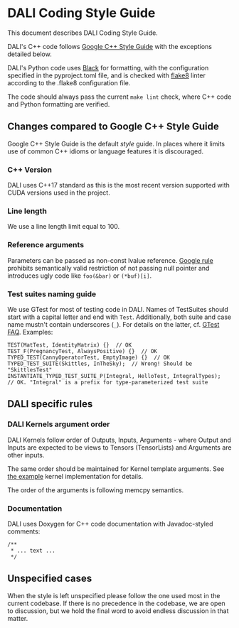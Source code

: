 # DALI Coding Style Guide

This document describes DALI Coding Style Guide.

DALI's C++ code follows [Google C++ Style Guide](https://google.github.io/styleguide/cppguide.html)
with the exceptions detailed below.

DALI's Python code uses [Black](https://github.com/psf/black) for formatting, with the configuration
specified in the pyproject.toml file, and is checked with [flake8](https://github.com/PyCQA/flake8)
linter according to the .flake8 configuration file.

The code should always pass the current `make lint` check, where C++ code and Python formatting
are verified.

## Changes compared to Google C++ Style Guide

Google C++ Style Guide is the default *style* guide. In places where it limits use of common
C++ idioms or language features it is discouraged.

### C++ Version

DALI uses C++17 standard as this is the most recent version supported with CUDA versions used
in the project.

### Line length

We use a line length limit equal to 100.

### Reference arguments

Parameters can be passed as non-const lvalue reference. [Google rule](https://google.github.io/styleguide/cppguide.html#Reference_Arguments)
prohibits semantically valid restriction of not passing null pointer
and introduces ugly code like `foo(&bar)` or `(*buf)[i]`.

### Test suites naming guide

We use GTest for most of testing code in DALI. Names of TestSuites should start with a capital letter and end with `Test`.
Additionally, both suite and case name mustn't contain underscores (`_`).
For details on the latter, cf. [GTest FAQ](https://github.com/google/googletest/blob/master/googletest/docs/faq.md#why-should-test-suite-names-and-test-names-not-contain-underscore).
Examples:
```
TEST(MatTest, IdentityMatrix) {}  // OK
TEST_F(PregnancyTest, AlwaysPositive) {}  // OK
TYPED_TEST(CannyOperatorTest, EmptyImage) {}  // OK
TYPED_TEST_SUITE(Skittles, InTheSky);  // Wrong! Should be "SkittlesTest"
INSTANTIATE_TYPED_TEST_SUITE_P(Integral, HelloTest, IntegralTypes);  // OK. "Integral" is a prefix for type-parameterized test suite

```


## DALI specific rules

### DALI Kernels argument order

DALI Kernels follow order of Outputs, Inputs, Arguments - where Output and Inputs are
expected to be views to Tensors (TensorLists) and Arguments are other inputs.

The same order should be maintained for Kernel template arguments.
See [the example](dali/kernels/kernel.h) kernel implementation for details.

The order of the arguments is following memcpy semantics.

### Documentation

DALI uses Doxygen for C++ code documentation with Javadoc-styled comments:

```
/**
 * ... text ...
 */
```


## Unspecified cases

When the style is left unspecified please follow the one used most in the current codebase.
If there is no precedence in the codebase, we are open to discussion, but we hold the final
word to avoid endless discussion in that matter.
